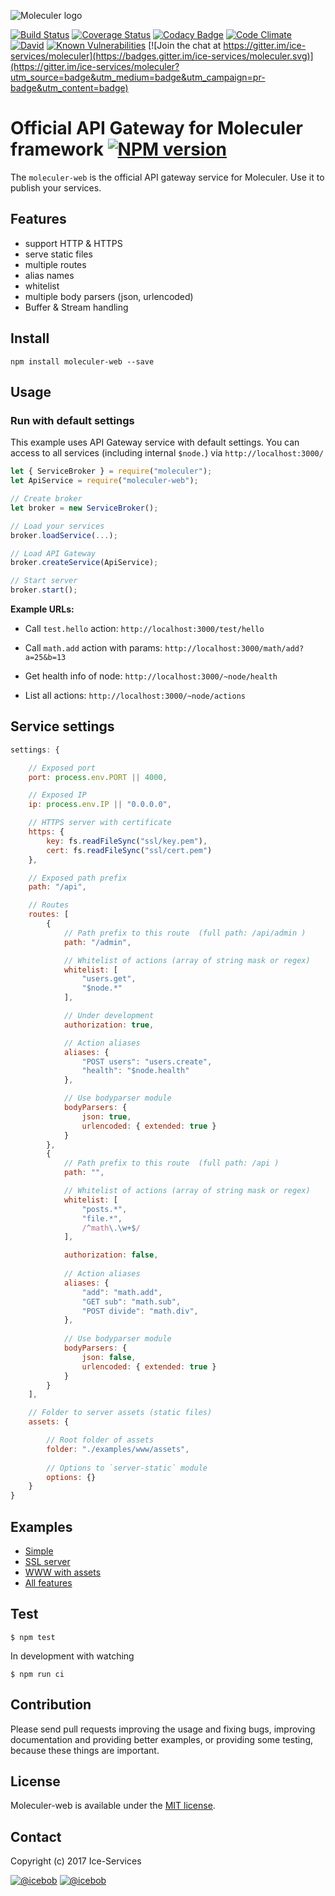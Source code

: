 ![Moleculer logo](http://moleculer.services/images/banner.png)

[![Build Status](https://travis-ci.org/ice-services/moleculer-web.svg?branch=master)](https://travis-ci.org/ice-services/moleculer-web)
[![Coverage Status](https://coveralls.io/repos/github/ice-services/moleculer-web/badge.svg?branch=master)](https://coveralls.io/github/ice-services/moleculer-web?branch=master)
[![Codacy Badge](https://api.codacy.com/project/badge/Grade/20ec4f97a71742a89646396bb48a8362)](https://www.codacy.com/app/mereg-norbert/moleculer-web?utm_source=github.com&amp;utm_medium=referral&amp;utm_content=ice-services/moleculer-web&amp;utm_campaign=Badge_Grade)
[![Code Climate](https://codeclimate.com/github/ice-services/moleculer-web/badges/gpa.svg)](https://codeclimate.com/github/ice-services/moleculer-web)
[![David](https://img.shields.io/david/ice-services/moleculer-web.svg)](https://david-dm.org/ice-services/moleculer-web)
[![Known Vulnerabilities](https://snyk.io/test/github/ice-services/moleculer-web/badge.svg)](https://snyk.io/test/github/ice-services/moleculer-web)
[![Join the chat at https://gitter.im/ice-services/moleculer](https://badges.gitter.im/ice-services/moleculer.svg)](https://gitter.im/ice-services/moleculer?utm_source=badge&utm_medium=badge&utm_campaign=pr-badge&utm_content=badge)

# Official API Gateway for Moleculer framework  [![NPM version](https://img.shields.io/npm/v/moleculer-web.svg)](https://www.npmjs.com/package/moleculer-web)


The `moleculer-web` is the official API gateway service for Moleculer. Use it to publish your services.

## Features
* support HTTP & HTTPS
* serve static files
* multiple routes
* alias names
* whitelist
* multiple body parsers (json, urlencoded)
* Buffer & Stream handling

## Install
```
npm install moleculer-web --save
```

## Usage

### Run with default settings
This example uses API Gateway service with default settings.
You can access to all services (including internal `$node.`) via `http://localhost:3000/`

```js
let { ServiceBroker } = require("moleculer");
let ApiService = require("moleculer-web");

// Create broker
let broker = new ServiceBroker();

// Load your services
broker.loadService(...);

// Load API Gateway
broker.createService(ApiService);

// Start server
broker.start();
```

**Example URLs:**	
- Call `test.hello` action: `http://localhost:3000/test/hello`
- Call `math.add` action with params: `http://localhost:3000/math/add?a=25&b=13`

- Get health info of node: `http://localhost:3000/~node/health`
- List all actions: `http://localhost:3000/~node/actions`


## Service settings

```js
settings: {

	// Exposed port
	port: process.env.PORT || 4000,

	// Exposed IP
	ip: process.env.IP || "0.0.0.0",

	// HTTPS server with certificate
	https: {
		key: fs.readFileSync("ssl/key.pem"),
		cert: fs.readFileSync("ssl/cert.pem")
	},

	// Exposed path prefix
	path: "/api",

	// Routes
	routes: [
		{
			// Path prefix to this route  (full path: /api/admin )
			path: "/admin",

			// Whitelist of actions (array of string mask or regex)
			whitelist: [
				"users.get",
				"$node.*"
			],

			// Under development
			authorization: true,

			// Action aliases
			aliases: {
				"POST users": "users.create",
				"health": "$node.health"
			},

			// Use bodyparser module
			bodyParsers: {
				json: true,
				urlencoded: { extended: true }
			}
		},
		{
			// Path prefix to this route  (full path: /api )
			path: "",

			// Whitelist of actions (array of string mask or regex)
			whitelist: [
				"posts.*",
				"file.*",
				/^math\.\w+$/
			],

			authorization: false,
			
			// Action aliases
			aliases: {
				"add": "math.add",
				"GET sub": "math.sub",
				"POST divide": "math.div",
			},
			
			// Use bodyparser module
			bodyParsers: {
				json: false,
				urlencoded: { extended: true }
			}
		}
	],

	// Folder to server assets (static files)
	assets: {

		// Root folder of assets
		folder: "./examples/www/assets",
		
		// Options to `server-static` module
		options: {}
	}
}
```

## Examples
- [Simple](/examples/simple)
- [SSL server](/examples/ssl)
- [WWW with assets](/examples/www)
- [All features](/examples/full)

## Test
```
$ npm test
```

In development with watching

```
$ npm run ci
```

## Contribution
Please send pull requests improving the usage and fixing bugs, improving documentation and providing better examples, or providing some testing, because these things are important.

## License
Moleculer-web is available under the [MIT license](https://tldrlegal.com/license/mit-license).

## Contact
Copyright (c) 2017 Ice-Services

[![@icebob](https://img.shields.io/badge/github-ice--services-green.svg)](https://github.com/ice-services) [![@icebob](https://img.shields.io/badge/twitter-Icebobcsi-blue.svg)](https://twitter.com/Icebobcsi)